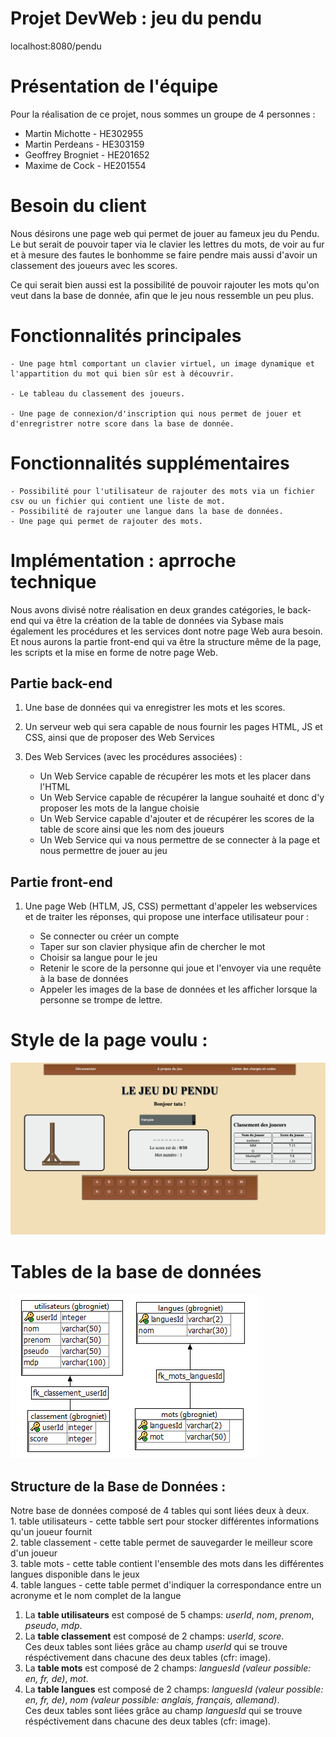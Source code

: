 # Projet DevWeb : jeu du pendu

localhost:8080/pendu

# Présentation de l'équipe
  Pour la réalisation de ce projet, nous sommes un groupe de 4 personnes :
   - Martin Michotte - HE302955
   - Martin Perdeans - HE303159
   - Geoffrey Brogniet - HE201652
   - Maxime de Cock - HE201554
# Besoin du client

  Nous désirons une page web qui permet de jouer au fameux jeu du Pendu. Le but serait de pouvoir taper via le clavier les lettres du mots, de voir au fur et à mesure des fautes le bonhomme se faire pendre mais aussi d'avoir un classement des joueurs avec les scores.

  Ce qui serait bien aussi est la possibilité de pouvoir rajouter les mots qu'on veut dans la base de donnée, afin que le jeu nous ressemble un peu plus.
# Fonctionnalités principales

    - Une page html comportant un clavier virtuel, un image dynamique et l'appartition du mot qui bien sûr est à découvrir.

    - Le tableau du classement des joueurs.

    - Une page de connexion/d'inscription qui nous permet de jouer et d'enregristrer notre score dans la base de donnée.

# Fonctionnalités supplémentaires

    - Possibilité pour l'utilisateur de rajouter des mots via un fichier csv ou un fichier qui contient une liste de mot.
    - Possibilité de rajouter une langue dans la base de données. 
    - Une page qui permet de rajouter des mots.
    
    
# Implémentation : aprroche technique 

Nous avons divisé notre réalisation en deux grandes catégories, le back-end qui va être la création de la table de données via Sybase mais également les procédures et les services dont notre page Web aura besoin. Et nous aurons la partie front-end qui va être la structure même de la page, les scripts et la mise en forme de notre page Web. 

## Partie back-end 

1. Une base de données qui va enregistrer les mots et les scores. 

2. Un serveur web qui sera capable de nous fournir les pages HTML, JS et CSS, ainsi que de proposer des Web Services

3. Des Web Services (avec les procédures associées) : 

    - Un Web Service capable de récupérer les mots et les placer dans l'HTML
    - Un Web Service capable de récupérer la langue souhaité et donc d'y proposer les mots de la langue choisie
    - Un Web Service capable d'ajouter et de récupérer les scores de la table de score ainsi que les nom des joueurs
    - Un Web Service qui va nous permettre de se connecter à la page et nous permettre de jouer au jeu
    
## Partie front-end 

1. Une page Web (HTLM, JS, CSS) permettant d'appeler les webservices et de traiter les réponses, qui propose une interface utilisateur pour :

    - Se connecter ou créer un compte 
    - Taper sur son clavier physique afin de chercher le mot
    - Choisir sa langue pour le jeu
    - Retenir le score de la personne qui joue et l'envoyer via une requête à la base de données
    - Appeler les images de la base de données et les afficher lorsque la personne se trompe de lettre. 
    

# Style de la page voulu :

<img src="frontend/img/styleInterfaceFinale.png" alt="Style de la page"/>

# Tables de la base de données  

<img src="frontend/img/tableImg.png" alt="Image de la table de données" />
                                                                        
## Structure de la Base de Données : 
 Notre base de données composé de 4 tables qui sont liées deux à deux.<br/>
       1. table utilisateurs - cette tabble sert pour stocker différentes informations qu'un joueur fournit <br/>
       2. table classement - cette table permet de sauvegarder le meilleur score d'un joueur<br/>
       3. table mots - cette table contient l'ensemble des mots dans les différentes langues disponible dans le jeux<br/>
       4. table langues - cette table permet d'indiquer la correspondance entre un acronyme et le nom complet de la langue<br/>
       
 1. La **table utilisateurs** est composé de 5 champs: *userId*, *nom*, *prenom*, *pseudo*, *mdp*.
 2. La **table classement** est composé de 2 champs: *userId*, *score*.<br/>
 Ces deux tables sont liées grâce au champ *userId* qui se trouve réspéctivement dans chacune des deux tables (cfr: image).
 3. La **table mots** est composé de 2 champs: *languesId (valeur possible: en, fr, de)*, *mot*.
 4. La **table langues** est composé de 2 champs: *languesId (valeur possible: en, fr, de)*, *nom (valeur possible: anglais, français, allemand)*.<br/>
 Ces deux tables sont liées grâce au champ *languesId* qui se trouve réspéctivement dans chacune des deux tables (cfr: image).
